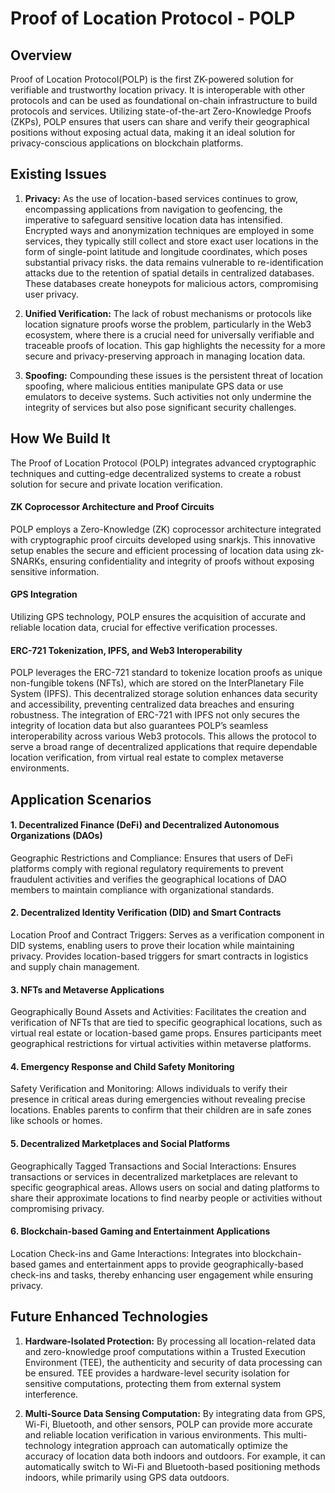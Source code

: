 # Proof of Location Protocol - POLP

## Overview

Proof of Location Protocol(POLP) is the first ZK-powered solution for verifiable and trustworthy location privacy. It is interoperable with other protocols and can be used as foundational on-chain infrastructure to build protocols and services. Utilizing state-of-the-art Zero-Knowledge Proofs (ZKPs), POLP ensures that users can share and verify their geographical positions without exposing actual data, making it an ideal solution for privacy-conscious applications on blockchain platforms.

## Existing Issues

 1. **Privacy:** As the use of location-based services continues to grow, encompassing applications from navigation to geofencing, the imperative to safeguard sensitive location data has intensified. Encrypted ways and anonymization techniques are employed in some services, they typically still collect and store exact user locations in the form of single-point latitude and longitude coordinates, which poses substantial privacy risks. the data remains vulnerable to re-identification attacks due to the retention of spatial details in centralized databases. These databases create honeypots for malicious actors, compromising user privacy.

 2. **Unified Verification:** The lack of robust mechanisms or protocols like location signature proofs worse the problem, particularly in the Web3 ecosystem, where there is a crucial need for universally verifiable and traceable proofs of location. This gap highlights the necessity for a more secure and privacy-preserving approach in managing location data.

 3. **Spoofing:** Compounding these issues is the persistent threat of location spoofing, where malicious entities manipulate GPS data or use emulators to deceive systems. Such activities not only undermine the integrity of services but also pose significant security challenges.

## How We Build It

The Proof of Location Protocol (POLP) integrates advanced cryptographic techniques and cutting-edge decentralized systems to create a robust solution for secure and private location verification.

#### ZK Coprocessor Architecture and Proof Circuits

POLP employs a Zero-Knowledge (ZK) coprocessor architecture integrated with cryptographic proof circuits developed using snarkjs. This innovative setup enables the secure and efficient processing of location data using zk-SNARKs, ensuring confidentiality and integrity of proofs without exposing sensitive information.

#### GPS Integration

Utilizing GPS technology, POLP ensures the acquisition of accurate and reliable location data, crucial for effective verification processes.

#### ERC-721 Tokenization, IPFS, and Web3 Interoperability

POLP leverages the ERC-721 standard to tokenize location proofs as unique non-fungible tokens (NFTs), which are stored on the InterPlanetary File System (IPFS). This decentralized storage solution enhances data security and accessibility, preventing centralized data breaches and ensuring robustness. The integration of ERC-721 with IPFS not only secures the integrity of location data but also guarantees POLP’s seamless interoperability across various Web3 protocols. This allows the protocol to serve a broad range of decentralized applications that require dependable location verification, from virtual real estate to complex metaverse environments.

## Application Scenarios

#### 1. Decentralized Finance (DeFi) and Decentralized Autonomous Organizations (DAOs)

Geographic Restrictions and Compliance: Ensures that users of DeFi platforms comply with regional regulatory requirements to prevent fraudulent activities and verifies the geographical locations of DAO members to maintain compliance with organizational standards.

#### 2. Decentralized Identity Verification (DID) and Smart Contracts

Location Proof and Contract Triggers: Serves as a verification component in DID systems, enabling users to prove their location while maintaining privacy. Provides location-based triggers for smart contracts in logistics and supply chain management.

#### 3. NFTs and Metaverse Applications

Geographically Bound Assets and Activities: Facilitates the creation and verification of NFTs that are tied to specific geographical locations, such as virtual real estate or location-based game props. Ensures participants meet geographical restrictions for virtual activities within metaverse platforms.

#### 4. Emergency Response and Child Safety Monitoring

Safety Verification and Monitoring: Allows individuals to verify their presence in critical areas during emergencies without revealing precise locations. Enables parents to confirm that their children are in safe zones like schools or homes.

#### 5. Decentralized Marketplaces and Social Platforms

Geographically Tagged Transactions and Social Interactions: Ensures transactions or services in decentralized marketplaces are relevant to specific geographical areas. Allows users on social and dating platforms to share their approximate locations to find nearby people or activities without compromising privacy.

#### 6. Blockchain-based Gaming and Entertainment Applications

Location Check-ins and Game Interactions: Integrates into blockchain-based games and entertainment apps to provide geographically-based check-ins and tasks, thereby enhancing user engagement while ensuring privacy.

## Future Enhanced Technologies

 1. **Hardware-Isolated Protection:** By processing all location-related data and zero-knowledge proof computations within a Trusted Execution Environment (TEE), the authenticity and security of data processing can be ensured. TEE provides a hardware-level security isolation for sensitive computations, protecting them from external system interference.

 2. **Multi-Source Data Sensing Computation:** By integrating data from GPS, Wi-Fi, Bluetooth, and other sensors, POLP can provide more accurate and reliable location verification in various environments. This multi-technology integration approach can automatically optimize the accuracy of location data both indoors and outdoors. For example, it can automatically switch to Wi-Fi and Bluetooth-based positioning methods indoors, while primarily using GPS data outdoors.
